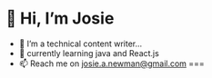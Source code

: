 👋 Hi, I’m Josie
== 
- 👀  I’m a technical content writer...
- 🌱 currently learning java and React.js
- 📫 Reach me on josie.a.newman@gmail.com 
=== 
